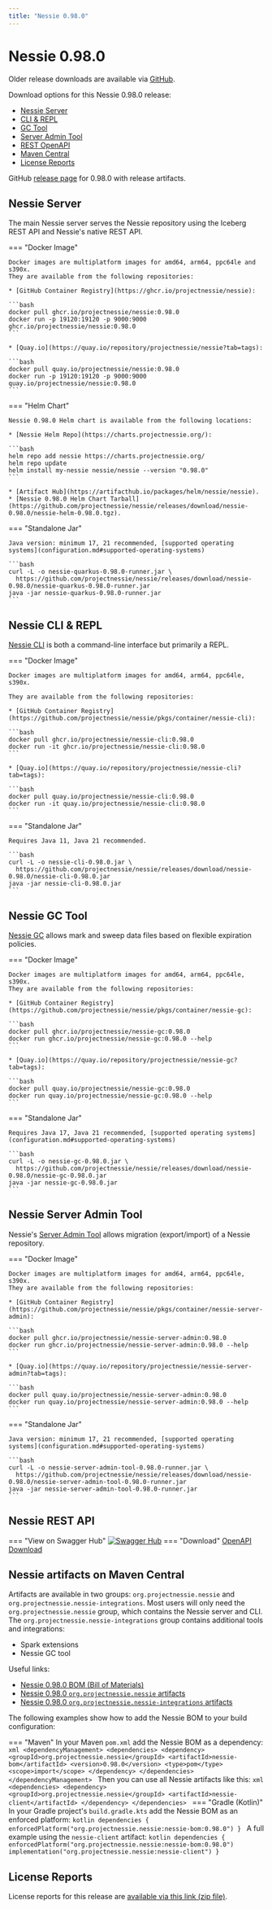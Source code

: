 ```yaml
---
title: "Nessie 0.98.0"
---
```


# Nessie 0.98.0

Older release downloads are available via [GitHub](https://github.com/projectnessie/nessie/releases).

Download options for this Nessie 0.98.0 release:

* [Nessie Server](#nessie-server)
* [CLI & REPL](#nessie-cli--repl)
* [GC Tool](#nessie-gc-tool)
* [Server Admin Tool](#nessie-server-admin-tool)
* [REST OpenAPI](#nessie-rest-api)
* [Maven Central](#nessie-artifacts-on-maven-central)
* [License Reports](#license-reports)

GitHub [release page](https://github.com/projectnessie/nessie/releases/tag/nessie-0.98.0) for 0.98.0 with release artifacts.

## Nessie Server

The main Nessie server serves the Nessie repository using the Iceberg REST API and Nessie's native REST API.

=== "Docker Image"

    Docker images are multiplatform images for amd64, arm64, ppc64le and s390x.
    They are available from the following repositories:

    * [GitHub Container Registry](https://ghcr.io/projectnessie/nessie):

    ```bash
    docker pull ghcr.io/projectnessie/nessie:0.98.0
    docker run -p 19120:19120 -p 9000:9000 ghcr.io/projectnessie/nessie:0.98.0
    ```

    * [Quay.io](https://quay.io/repository/projectnessie/nessie?tab=tags):

    ```bash
    docker pull quay.io/projectnessie/nessie:0.98.0
    docker run -p 19120:19120 -p 9000:9000 quay.io/projectnessie/nessie:0.98.0
    ```

=== "Helm Chart"

    Nessie 0.98.0 Helm chart is available from the following locations:

    * [Nessie Helm Repo](https://charts.projectnessie.org/):

    ```bash
    helm repo add nessie https://charts.projectnessie.org/
    helm repo update
    helm install my-nessie nessie/nessie --version "0.98.0"
    ```

    * [Artifact Hub](https://artifacthub.io/packages/helm/nessie/nessie).
    * [Nessie 0.98.0 Helm Chart Tarball](https://github.com/projectnessie/nessie/releases/download/nessie-0.98.0/nessie-helm-0.98.0.tgz).

=== "Standalone Jar"

    Java version: minimum 17, 21 recommended, [supported operating systems](configuration.md#supported-operating-systems)

    ```bash
    curl -L -o nessie-quarkus-0.98.0-runner.jar \
      https://github.com/projectnessie/nessie/releases/download/nessie-0.98.0/nessie-quarkus-0.98.0-runner.jar
    java -jar nessie-quarkus-0.98.0-runner.jar
    ```

## Nessie CLI & REPL

[Nessie CLI](cli.md) is both a command-line interface but primarily a REPL.

=== "Docker Image"

    Docker images are multiplatform images for amd64, arm64, ppc64le, s390x.

    They are available from the following repositories:

    * [GitHub Container Registry](https://github.com/projectnessie/nessie/pkgs/container/nessie-cli):

    ```bash
    docker pull ghcr.io/projectnessie/nessie-cli:0.98.0
    docker run -it ghcr.io/projectnessie/nessie-cli:0.98.0 
    ```

    * [Quay.io](https://quay.io/repository/projectnessie/nessie-cli?tab=tags):

    ```bash
    docker pull quay.io/projectnessie/nessie-cli:0.98.0
    docker run -it quay.io/projectnessie/nessie-cli:0.98.0
    ```

=== "Standalone Jar"

    Requires Java 11, Java 21 recommended.

    ```bash
    curl -L -o nessie-cli-0.98.0.jar \
      https://github.com/projectnessie/nessie/releases/download/nessie-0.98.0/nessie-cli-0.98.0.jar
    java -jar nessie-cli-0.98.0.jar
    ```

## Nessie GC Tool

[Nessie GC](gc.md) allows mark and sweep data files based on flexible expiration policies.

=== "Docker Image"

    Docker images are multiplatform images for amd64, arm64, ppc64le, s390x.
    They are available from the following repositories:

    * [GitHub Container Registry](https://github.com/projectnessie/nessie/pkgs/container/nessie-gc):

    ```bash
    docker pull ghcr.io/projectnessie/nessie-gc:0.98.0
    docker run ghcr.io/projectnessie/nessie-gc:0.98.0 --help
    ```

    * [Quay.io](https://quay.io/repository/projectnessie/nessie-gc?tab=tags):

    ```bash
    docker pull quay.io/projectnessie/nessie-gc:0.98.0
    docker run quay.io/projectnessie/nessie-gc:0.98.0 --help
    ```

=== "Standalone Jar"

    Requires Java 17, Java 21 recommended, [supported operating systems](configuration.md#supported-operating-systems)

    ```bash
    curl -L -o nessie-gc-0.98.0.jar \
      https://github.com/projectnessie/nessie/releases/download/nessie-0.98.0/nessie-gc-0.98.0.jar
    java -jar nessie-gc-0.98.0.jar
    ```

## Nessie Server Admin Tool

Nessie's [Server Admin Tool](export_import.md) allows migration (export/import) of a
Nessie repository.

=== "Docker Image"

    Docker images are multiplatform images for amd64, arm64, ppc64le, s390x.
    They are available from the following repositories:

    * [GitHub Container Registry](https://github.com/projectnessie/nessie/pkgs/container/nessie-server-admin):

    ```bash
    docker pull ghcr.io/projectnessie/nessie-server-admin:0.98.0
    docker run ghcr.io/projectnessie/nessie-server-admin:0.98.0 --help
    ```

    * [Quay.io](https://quay.io/repository/projectnessie/nessie-server-admin?tab=tags):

    ```bash
    docker pull quay.io/projectnessie/nessie-server-admin:0.98.0
    docker run quay.io/projectnessie/nessie-server-admin:0.98.0 --help
    ```

=== "Standalone Jar"

    Java version: minimum 17, 21 recommended, [supported operating systems](configuration.md#supported-operating-systems)

    ```bash
    curl -L -o nessie-server-admin-tool-0.98.0-runner.jar \
      https://github.com/projectnessie/nessie/releases/download/nessie-0.98.0/nessie-server-admin-tool-0.98.0-runner.jar
    java -jar nessie-server-admin-tool-0.98.0-runner.jar
    ```

## Nessie REST API

=== "View on Swagger Hub"
    [![Swagger Hub](https://img.shields.io/badge/swagger%20hub-nessie-3f6ec6?style=for-the-badge&logo=swagger&link=https%3A%2F%2Fapp.swaggerhub.com%2Fapis%2Fprojectnessie%2Fnessie)](https://app.swaggerhub.com/apis/projectnessie/nessie/0.98.0)
=== "Download"
    [OpenAPI Download](https://github.com/projectnessie/nessie/releases/download/nessie-0.98.0/nessie-openapi-0.98.0.yaml)

## Nessie artifacts on Maven Central

Artifacts are available in two groups: `org.projectnessie.nessie` and
`org.projectnessie.nessie-integrations`. Most users will only need the `org.projectnessie.nessie`
group, which contains the Nessie server and CLI. The `org.projectnessie.nessie-integrations` group
contains additional tools and integrations:

* Spark extensions
* Nessie GC tool

Useful links:

* [Nessie 0.98.0 BOM (Bill of Materials)](https://search.maven.org/artifact/org.projectnessie.nessie/nessie-bom/0.98.0/pom)
* [Nessie 0.98.0 `org.projectnessie.nessie` artifacts](https://search.maven.org/search?q=g:org.projectnessie.nessie%20v:0.98.0)
* [Nessie 0.98.0 `org.projectnessie.nessie-integrations` artifacts](https://search.maven.org/search?q=g:org.projectnessie.nessie-integrations%20v:0.98.0)

The following examples show how to add the Nessie BOM to your build configuration:

=== "Maven"
    In your Maven `pom.xml` add the Nessie BOM as a dependency:
    ```xml
    <dependencyManagement>
      <dependencies>
        <dependency>
          <groupId>org.projectnessie.nessie</groupId>
          <artifactId>nessie-bom</artifactId>
          <version>0.98.0</version>
          <type>pom</type>
          <scope>import</scope>
        </dependency>
      </dependencies>
    </dependencyManagement>
    ```
    Then you can use all Nessie artifacts like this:
    ```xml
    <dependencies>
      <dependency>
        <groupId>org.projectnessie.nessie</groupId>
        <artifactId>nessie-client</artifactId>
      </dependency>
    </dependencies>
    ```
=== "Gradle (Kotlin)"
    In your Gradle project's `build.gradle.kts` add the Nessie BOM as an enforced platform:
    ```kotlin
    dependencies {
      enforcedPlatform("org.projectnessie.nessie:nessie-bom:0.98.0")
    }
    ```
    A full example using the `nessie-client` artifact:
    ```kotlin
    dependencies {
      enforcedPlatform("org.projectnessie.nessie:nessie-bom:0.98.0")
      implementation("org.projectnessie.nessie:nessie-client")
    }
    ```

## License Reports

License reports for this release are [available via this link (zip file)](https://github.com/projectnessie/nessie/releases/download/nessie-0.98.0/nessie-aggregated-license-report-0.98.0.zip).
